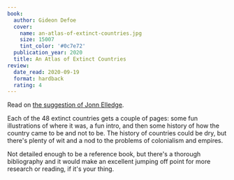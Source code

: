 ```yaml
---
book:
  author: Gideon Defoe
  cover:
    name: an-atlas-of-extinct-countries.jpg
    size: 15007
    tint_color: '#0c7e72'
  publication_year: 2020
  title: An Atlas of Extinct Countries
review:
  date_read: 2020-09-19
  format: hardback
  rating: 4
---
```


Read on [the suggestion of Jonn Elledge](https://twitter.com/JonnElledge/status/1294943819625005056).

Each of the 48 extinct countries gets a couple of pages: some fun illustrations of where it was, a fun intro, and then some history of how the country came to be and not to be.
The history of countries could be dry, but there's plenty of wit and a nod to the problems of colonialism and empires.

Not detailed enough to be a reference book, but there's a thorough bibliography and it would make an excellent jumping off point for more research or reading, if it's your thing.